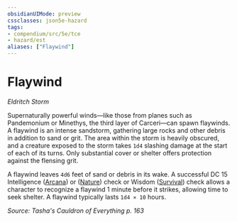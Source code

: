 ```yaml
---
obsidianUIMode: preview
cssclasses: json5e-hazard
tags:
- compendium/src/5e/tce
- hazard/est
aliases: ["Flaywind"]
---
```

# Flaywind
*Eldritch Storm*  

Supernaturally powerful winds—like those from planes such as Pandemonium or Minethys, the third layer of Carceri—can spawn flaywinds. A flaywind is an intense sandstorm, gathering large rocks and other debris in addition to sand or grit. The area within the storm is heavily obscured, and a creature exposed to the storm takes `1d4` slashing damage at the start of each of its turns. Only substantial cover or shelter offers protection against the flensing grit.

A flaywind leaves `4d6` feet of sand or debris in its wake. A successful DC 15 Intelligence ([Arcana](2-Mechanics/CLI/rules/skills.md#Arcana)) or ([Nature](2-Mechanics/CLI/rules/skills.md#Nature)) check or Wisdom ([Survival](2-Mechanics/CLI/rules/skills.md#Survival)) check allows a character to recognize a flaywind 1 minute before it strikes, allowing time to seek shelter. A flaywind typically lasts `1d4 × 10` hours.

*Source: Tasha's Cauldron of Everything p. 163*